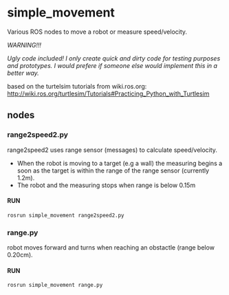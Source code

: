 # simple_movement

Various ROS nodes to move a robot or measure speed/velocity.

_WARNING!!!_

_Ugly code included! I only create quick and dirty code for testing purposes and prototypes. I would prefere if someone else would implement this in a better way._

based on the turtelsim tutorials from wiki.ros.org:
http://wiki.ros.org/turtlesim/Tutorials#Practicing_Python_with_Turtlesim


## nodes

### range2speed2.py

range2speed2 uses range sensor (messages) to calculate speed/velocity.
* When the robot is moving to a target (e.g a wall) the measuring begins a soon as the target is within the range of the range sensor (currently 1.2m).
* The robot and the measuring stops when range is below 0.15m

#### RUN
`rosrun simple_movement range2speed2.py`

### range.py

robot moves forward and turns when reaching an obstactle (range below 0.20cm).
#### RUN
`rosrun simple_movement range.py`